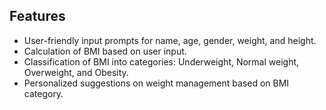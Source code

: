 ## Features
- User-friendly input prompts for name, age, gender, weight, and height.
- Calculation of BMI based on user input.
- Classification of BMI into categories: Underweight, Normal weight, Overweight, and Obesity.
- Personalized suggestions on weight management based on BMI category.
